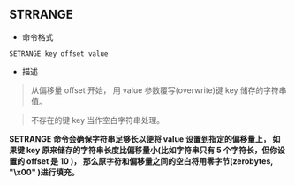## STRRANGE

- 命令格式

```redis
SETRANGE key offset value
```

- 描述

> 从偏移量 offset 开始， 用 value 参数覆写(overwrite)键 key 储存的字符串值。

> 不存在的键 key 当作空白字符串处理。

**SETRANGE 命令会确保字符串足够长以便将 value 设置到指定的偏移量上， 如果键 key 原来储存的字符串长度比偏移量小(比如字符串只有 5 个字符长，但你设置的 offset 是 10 )， 那么原字符和偏移量之间的空白将用零字节(zerobytes, "\x00" )进行填充。**